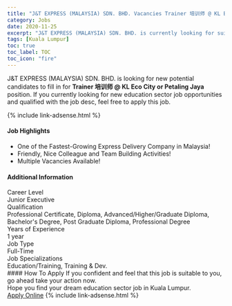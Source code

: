 ```yaml
---
title: "J&T EXPRESS (MALAYSIA) SDN. BHD. Vacancies Trainer 培训师 @ KL Eco City or Petaling Jaya" 
category: Jobs 
date: 2020-11-25 
excerpt: "J&T EXPRESS (MALAYSIA) SDN. BHD. is currently looking for suitable person to fill in the Trainer 培训师 @ KL Eco City or Petaling Jaya which positioned at Kuala Lumpur" 
tags: [Kuala Lumpur] 
toc: true 
toc_label: TOC 
toc_icon: "fire" 
--- 
```


<p>J&T EXPRESS (MALAYSIA) SDN. BHD. is looking for new potential candidates to fill in for <b>Trainer 培训师 @ KL Eco City or Petaling Jaya</b> position. If you currently looking for new education sector job opportunities and qualified with the job desc, feel free to apply this job.
</p>{% include link-adsense.html %} 
 <div><div><div><h4>Job Highlights</h4></div></div><div><ul><li><div><div><div><div></div></div></div><div><span>One of the Fastest-Growing Express Delivery Company in Malaysia!</span></div></div></li><li><div><div><div><div></div></div></div><div><span>Friendly, Nice Colleague and Team Building Activities!</span></div></div></li><li><div><div><div><div></div></div></div><div><span>Multiple Vacancies Available!</span></div></div></li></ul></div></div> 
<div><div><div><h4>Additional Information</h4></div></div><div><div><div><div><div><div><div><div><span>Career Level</span></div></div><div><span>Junior Executive</span></div></div></div></div><div><div><div><div><div><span>Qualification</span></div></div><div><span>Professional Certificate, Diploma, Advanced/Higher/Graduate Diploma, Bachelor's Degree, Post Graduate Diploma, Professional Degree</span></div></div></div></div><div><div><div><div><div><span>Years of Experience</span></div></div><div><span>1 year</span></div></div></div></div><div><div><div><div><div><span>Job Type</span></div></div><div><span>Full-Time</span></div></div></div></div><div><div><div><div><div><span>Job Specializations</span></div></div><div><span>Education/Training, Training &amp; Dev.</span></div></div></div></div></div></div></div></div> 
#### How To Apply 
If you confident and feel that this job is suitable to you, go ahead take your action now. <br/> 
Hope you find your dream education sector job in Kuala Lumpur. <br/> 
<a href="https://www.jobstreet.com.my/en/job/trainer-培训师-@-kl-eco-city-or-petaling-jaya-4429940?jobId=jobstreet-my-job-4429940&sectionRank=14&token=0~e0860c0d-4838-4d96-8d65-d4f9702adb83&fr=SRP%20View%20In%20New%20Ta" class="btn btn--info" target="_blank" rel="nofollow noopenner">Apply Online</a> 
{% include link-adsense.html %} 